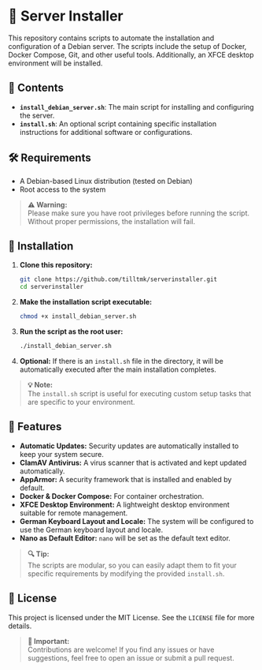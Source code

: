 # 🚀 Server Installer

This repository contains scripts to automate the installation and configuration of a Debian server. The scripts include the setup of Docker, Docker Compose, Git, and other useful tools. Additionally, an XFCE desktop environment will be installed.

## 📂 Contents

- **`install_debian_server.sh`**: The main script for installing and configuring the server.
- **`install.sh`**: An optional script containing specific installation instructions for additional software or configurations.

## 🛠️ Requirements

- A Debian-based Linux distribution (tested on Debian)
- Root access to the system

> **⚠️ Warning:**  
> Please make sure you have root privileges before running the script. Without proper permissions, the installation will fail.

## 🚀 Installation

1. **Clone this repository:**
   ```bash
   git clone https://github.com/tilltmk/serverinstaller.git
   cd serverinstaller
   ```

2. **Make the installation script executable:**
   ```bash
   chmod +x install_debian_server.sh
   ```

3. **Run the script as the root user:**
   ```bash
   ./install_debian_server.sh
   ```

4. **Optional:** If there is an `install.sh` file in the directory, it will be automatically executed after the main installation completes.

> **💡 Note:**  
> The `install.sh` script is useful for executing custom setup tasks that are specific to your environment.

## 🌟 Features

- **Automatic Updates:** Security updates are automatically installed to keep your system secure.
- **ClamAV Antivirus:** A virus scanner that is activated and kept updated automatically.
- **AppArmor:** A security framework that is installed and enabled by default.
- **Docker & Docker Compose:** For container orchestration.
- **XFCE Desktop Environment:** A lightweight desktop environment suitable for remote management.
- **German Keyboard Layout and Locale:** The system will be configured to use the German keyboard layout and locale.
- **Nano as Default Editor:** `nano` will be set as the default text editor.

> **🔍 Tip:**  
> The scripts are modular, so you can easily adapt them to fit your specific requirements by modifying the provided `install.sh`.

## 📜 License

This project is licensed under the MIT License. See the `LICENSE` file for more details.

> **📢 Important:**  
> Contributions are welcome! If you find any issues or have suggestions, feel free to open an issue or submit a pull request.

